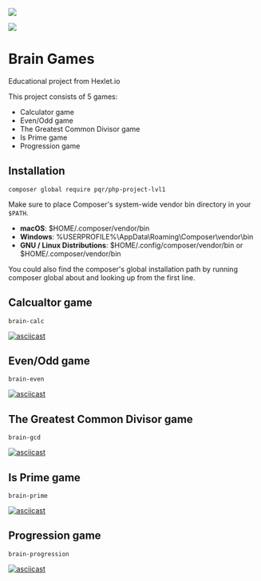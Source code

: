 <a href="https://codeclimate.com/github/pqr/php-project-lvl1/maintainability"><img src="https://api.codeclimate.com/v1/badges/768fe6d9cd9243b03429/maintainability" /></a>

<a href="https://github.com/pqr/php-project-lvl1/actions"><img src="https://github.com/pqr/php-project-lvl1/workflows/lint/badge.svg"></a>

# Brain Games
Educational project from Hexlet.io

This project consists of 5 games:
- Calculator game
- Even/Odd game
- The Greatest Common Divisor game
- Is Prime game
- Progression game

## Installation
```
composer global require pqr/php-project-lvl1
```

Make sure to place Composer's system-wide vendor bin directory in your `$PATH`.

- **macOS**: $HOME/.composer/vendor/bin
- **Windows**: %USERPROFILE%\AppData\Roaming\Composer\vendor\bin
- **GNU / Linux Distributions**: $HOME/.config/composer/vendor/bin or $HOME/.composer/vendor/bin

You could also find the composer's global installation path by running composer global about and looking up from the first line. 

## Calcualtor game
```
brain-calc
```
[![asciicast](https://asciinema.org/a/8QWEiipUJC01nIy2fPRaqHTYI.svg)](https://asciinema.org/a/8QWEiipUJC01nIy2fPRaqHTYI)

## Even/Odd game
```
brain-even
```
[![asciicast](https://asciinema.org/a/Gj5LKXlQCZZ8G5K0LZps4Fuov.svg)](https://asciinema.org/a/Gj5LKXlQCZZ8G5K0LZps4Fuov)

## The Greatest Common Divisor game
```
brain-gcd
```
[![asciicast](https://asciinema.org/a/E29NdjuLIwsGji1ffPPoEdD2d.svg)](https://asciinema.org/a/E29NdjuLIwsGji1ffPPoEdD2d)

## Is Prime game
```
brain-prime
```
[![asciicast](https://asciinema.org/a/AiSrx3vUTeAzHBMRGn9EhAFzJ.svg)](https://asciinema.org/a/AiSrx3vUTeAzHBMRGn9EhAFzJ)

## Progression game
```
brain-progression
```
[![asciicast](https://asciinema.org/a/11oaqJm8JVqcGwDahSZTjqX90.svg)](https://asciinema.org/a/11oaqJm8JVqcGwDahSZTjqX90)
